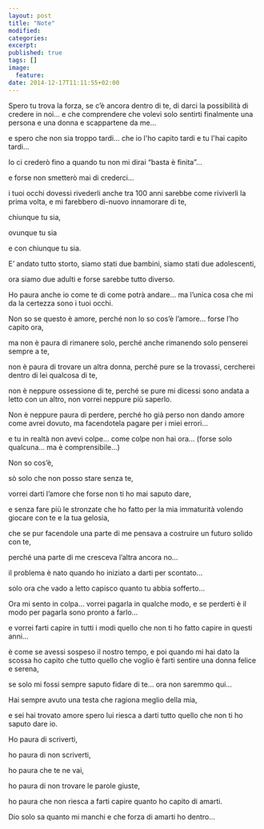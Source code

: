 ```yaml
---
layout: post
title: "Note"
modified:
categories: 
excerpt:
published: true
tags: []
image:
  feature:
date: 2014-12-17T11:11:55+02:00
---
```




Spero tu trova la forza, se c’è ancora dentro di te, di darci la possibilità di credere in noi… e che comprendere che volevi solo sentirti finalmente una persona e una donna e scappartene da me… 

e spero che non sia troppo tardi... che io l'ho capito tardi e tu l'hai capito tardi...


Io ci crederò fino a quando tu non mi dirai “basta è finita”…

e forse non smetterò mai di crederci... 

i tuoi occhi dovessi rivederli anche tra 100 anni sarebbe come riviverli la prima volta, e mi farebbero di-nuovo innamorare di te, 

chiunque tu sia, 

ovunque tu sia 

e con chiunque tu sia.


E’ andato tutto storto, siamo stati due bambini, siamo stati due adolescenti, 

ora siamo due adulti e forse sarebbe tutto diverso.


Ho paura anche io come te di come potrà andare… ma l’unica cosa che mi da la certezza sono i tuoi occhi. 


Non so se questo è amore, perché non lo so cos’è l’amore… forse l’ho capito ora, 

ma non è paura di rimanere solo, perché anche rimanendo solo penserei sempre a te, 

non è paura di trovare un altra donna, perché pure se la trovassi, cercherei dentro di lei qualcosa di te, 

non è neppure ossessione di te, perché se pure mi dicessi sono andata a letto con un altro, non vorrei neppure più saperlo. 

Non è neppure paura di perdere, perché ho già perso non dando amore come avrei dovuto, ma facendotela pagare per i miei errori… 

e tu in realtà non avevi colpe… come colpe non hai ora… (forse solo qualcuna... ma è comprensibile...)


Non so cos’è, 

sò solo che non posso stare senza te, 

vorrei darti l’amore che forse non ti ho mai saputo dare, 

e senza fare più le stronzate che ho fatto per la mia immaturità volendo giocare con te e la tua gelosia, 

che se pur facendole una parte di me pensava a costruire un futuro solido con te, 

perché una parte di me cresceva l’altra ancora no… 

il problema è nato quando ho iniziato a darti per scontato… 

solo ora che vado a letto capisco quanto tu abbia sofferto…  


Ora mi sento in colpa… vorrei pagarla in qualche modo, e se perderti è il modo per pagarla sono pronto a farlo...


e vorrei farti capire in tutti i modi quello che non ti ho fatto capire in questi anni… 

è come se avessi sospeso il nostro tempo, e poi quando mi hai dato la scossa ho capito che tutto quello che voglio è farti sentire una donna felice e serena, 

se solo mi fossi sempre saputo fidare di te… ora non saremmo qui…


Hai sempre avuto una testa che ragiona meglio della mia, 

e sei hai trovato amore spero lui riesca a darti tutto quello che non ti ho saputo dare io. 



Ho paura di scriverti, 

ho paura di non scriverti, 

ho paura che te ne vai, 

ho paura di non trovare le parole giuste, 

ho paura che non riesca a farti capire quanto ho capito di amarti. 




Dio solo sa quanto mi manchi e che forza di amarti ho dentro...
